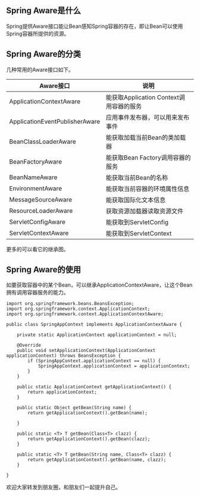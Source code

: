 ## Spring Aware是什么

Spring提供Aware接口能让Bean感知Spring容器的存在，即让Bean可以使用Spring容器所提供的资源。

## Spring Aware的分类

几种常用的Aware接口如下。

Aware接口 | 说明
---|---
ApplicationContextAware | 能获取Application Context调用容器的服务
ApplicationEventPublisherAware | 应用事件发布器，可以用来发布事件
BeanClassLoaderAware | 能获取加载当前Bean的类加载器
BeanFactoryAware | 能获取Bean Factory调用容器的服务
BeanNameAware | 能获取当前Bean的名称
EnvironmentAware | 能获取当前容器的环境属性信息
MessageSourceAware | 能获取国际化文本信息
ResourceLoaderAware | 获取资源加载器读取资源文件
ServletConfigAware | 能获取到ServletConfig
ServletContextAware | 能获取到ServletContext

更多的可以看它的继承图。

## Spring Aware的使用

如要获取容器中的某个Bean，可以继承ApplicationContextAware，让这个Bean拥有调用容器服务的能力。

```
import org.springframework.beans.BeansException;
import org.springframework.context.ApplicationContext;
import org.springframework.context.ApplicationContextAware;

public class SpringAppContext implements ApplicationContextAware {

	private static ApplicationContext applicationContext = null;

	@Override
	public void setApplicationContext(ApplicationContext applicationContext) throws BeansException {
		if (SpringAppContext.applicationContext == null) {
			SpringAppContext.applicationContext = applicationContext;
		}
	}

	public static ApplicationContext getApplicationContext() {
		return applicationContext;
	}

	public static Object getBean(String name) {
		return getApplicationContext().getBean(name);

	}

	public static <T> T getBean(Class<T> clazz) {
		return getApplicationContext().getBean(clazz);
	}

	public static <T> T getBean(String name, Class<T> clazz) {
		return getApplicationContext().getBean(name, clazz);
	}

}
```

欢迎大家转发到朋友圈，和朋友们一起提升自己。